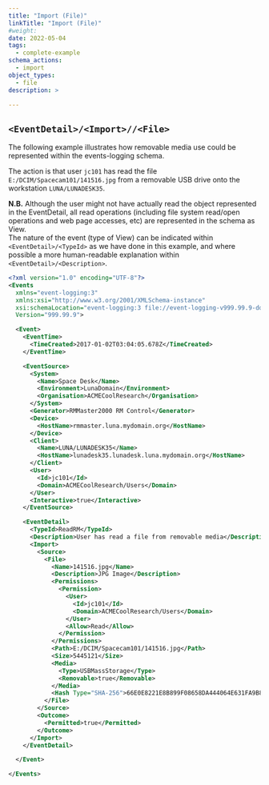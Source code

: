 ```yaml
---
title: "Import (File)"
linkTitle: "Import (File)"
#weight:
date: 2022-05-04
tags: 
  - complete-example
schema_actions:
  - import
object_types:
  - file
description: >
  
---
```


## `<EventDetail>/<Import>//<File>`

The following example illustrates how removable media use could be represented within the events-logging schema.

The action is that user `jc101` has read the file `E:/DCIM/Spacecam101/141516.jpg` from a removable USB drive onto the workstation `LUNA/LUNADESK35`.

**N.B.** Although the user might not have actually read the object represented in the EventDetail, all read operations (including file system read/open operations and web page accesses, etc) are represented in the schema as View.  
The nature of the event (type of View) can be indicated within `<EventDetail>/<TypeId>` as we have done in this example, and where possible a more human-readable explanation within `<EventDetail>/<Description>`.

``` xml
<?xml version="1.0" encoding="UTF-8"?>
<Events 
  xmlns="event-logging:3" 
  xmlns:xsi="http://www.w3.org/2001/XMLSchema-instance" 
  xsi:schemaLocation="event-logging:3 file://event-logging-v999.99.9-documentation.xsd" 
  Version="999.99.9">

  <Event>
    <EventTime>
      <TimeCreated>2017-01-02T03:04:05.678Z</TimeCreated>
    </EventTime>

    <EventSource>
      <System>
        <Name>Space Desk</Name>
        <Environment>LunaDomain</Environment>
        <Organisation>ACMECoolResearch</Organisation>
      </System>
      <Generator>RMMaster2000 RM Control</Generator>
      <Device>
        <HostName>rmmaster.luna.mydomain.org</HostName>
      </Device>
      <Client>
        <Name>LUNA/LUNADESK35</Name>
        <HostName>lunadesk35.lunadesk.luna.mydomain.org</HostName>
      </Client>
      <User>
        <Id>jc101</Id>
        <Domain>ACMECoolResearch/Users</Domain>
      </User>
      <Interactive>true</Interactive>
    </EventSource>

    <EventDetail>
      <TypeId>ReadRM</TypeId>
      <Description>User has read a file from removable media</Description>
      <Import>
        <Source>
          <File>
            <Name>141516.jpg</Name>
            <Description>JPG Image</Description>
            <Permissions>
              <Permission>
                <User>
                  <Id>jc101</Id>
                  <Domain>ACMECoolResearch/Users</Domain>
                </User>
                <Allow>Read</Allow>
              </Permission>
            </Permissions>
            <Path>E:/DCIM/Spacecam101/141516.jpg</Path>
            <Size>5445121</Size>
            <Media>
              <Type>USBMassStorage</Type>
              <Removable>true</Removable>
            </Media>
            <Hash Type="SHA-256">66E0E8221E8B899F08658DA444064E631FA9B8ABE9068A208AFE051BD4E7B960</Hash>
          </File>
        </Source>
        <Outcome>
          <Permitted>true</Permitted>
        </Outcome>
      </Import>
    </EventDetail>

  </Event>

</Events>
```
